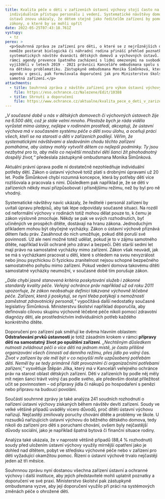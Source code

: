 ```yaml
---
title: Kvalita péče o děti v zařízeních ústavní výchovy stojí často na
  individuálním přístupu personálu i vedení. Systematické návštěvy domovů a
  ústavů znovu ukázaly, že dětem stejně jako ředitelům zařízení by pomohly
  zákony, o které by se mohli opřít
date: 2022-05-25T07:43:18.761Z
vystupy:
  - tz
perex: >
  <p>Souhrnná zpráva ze zařízení pro děti, o které se z nejrůznějších důvodů
  nemůže postarat biologická či náhradní rodina přináší přehled poznatků ze
  systematických návštěv dvanácti dětských domovů a výchovných ústavů. Na ty v
  rámci agendy prevence špatného zacházení s lidmi omezenými na svobodě
  vyjížděli v letech 2019 - 2021 právníci Kanceláře ombudsmana spolu s odborníky
  na dětskou problematiku. Zástupkyně ombudsmana Monika Šimůnková, která má tuto
  agendu v gesci, pak formulovala doporučení jak pro Ministerstvo školství tak
  samotná zařízení.</p>
attachments:
  - title: Souhrnná zpráva z návštěv zařízení pro výkon ústavní výchovy
    file: https://eso.ochrance.cz/Nalezene/Edit/10388
  - title: Shrnutí a doporučení
    file: https://www.ochrance.cz/aktualne/kvalita_pece_o_deti_v_zarizenich_ustavni_vychovy_stoji_casto_na_individualnim_pristupu_personalu_i_vedeni-_systematicke_navstevy_domovu_a_ustavu_znovu_ukazaly_ze_detem_stejne_jako_reditelum_zarizeni_by_pomohly_zakony_o_ktere_by_se_mohli_oprit/ustavni_vychova_-_shrnuti_a_doporuceni.pdf
---
```

<p><em>&bdquo;V současné době u nás v&nbsp;dětských domovech či výchovných ústavech žije na 6.500 dětí, což je stále velmi mnoho. Přestože bych je ráda viděla vyrůstat mimo ústavy, nejlépe v&nbsp;rodinném prostředí, akceptuji, že ústavní výchova má v současném&nbsp;systému péče o děti svou úlohu, a oceňuji práci všech, kteří se na starosti o děti v zařízeních podílejí. Věřím, že systematickými návštěvami a sledováním chodu těchto zařízení pomáháme, aby ústavy mohly vytvořit dětem co nejlepší podmínky. Ty jsou nezbytné pro to, aby mělo co největší množství dětí šanci žít plnohodnotný dospělý život,&ldquo;</em> předeslala zástupkyně ombudsmana Monika Šimůnková.</p>

<p>Aktuální právní úprava podle ní dostatečně nezohledňuje individuální potřeby dětí. Zákon o ústavní výchově totiž platí s&nbsp;drobnými úpravami už 20 let. Podle Šimůnkové chybí rozumná koncepce, která by potřeby dětí více rozlišovala a pracovala s nimi. Důsledkem pak například je, že se děti v zařízeních někdy musí přizpůsobovat i přísnějšímu režimu, než by byl pro ně vhodný.</p>

<p>Systematické návštěvy navíc ukázaly, že ředitelé i personál zařízení by uvítali úpravu předpisů, aby tak lépe odpovídaly současné situaci. Na rozdíl od neformální výchovy v rodinách totiž mohou dělat pouze to, k&nbsp;čemu je zákon výslovně zmocňuje. Někdy se pak ve svých rozhodnutích, byť učiněných ve prospěch dítěte, dostávají na hranu zákona. Jednoduchým příkladem mohou být obyčejné vycházky. Zákon o ústavní výchově přiznává dětem řadu práv. Zasáhnout do nich umožňuje, pokud dítě poruší své povinnosti. Už ale není možné totéž udělat, pokud je to v&nbsp;zájmu samotného dítěte, například kvůli ochraně jeho zdraví a bezpečí. Děti starší sedmi let mají právo na samostatné vycházky mimo zařízení. Zákon však neuvádí, jak se má s vycházkami&nbsp;pracovat u dětí, které s&nbsp;ohledem na svou nevyzrálost nebo jinou psychickou či fyzickou zranitelnost nejsou schopné bezpečného samostatného pohybu mimo zařízení. Pokud vedení domova takovému dítěti samostatné vycházky neumožní, v&nbsp;současné době tím porušuje zákon.</p>

<p><em>&bdquo;Dále chybí jasně stanovená kritéria poskytování služeb i zákonné standardy kvality péče. Veřejný ochránce práv například už od roku 2011 upozorňuje, že zákon neobsahuje definici takzvané výchovně léčebné péče. Zařízení, která ji poskytují, se nyní třeba potýkají s nemožností zaměstnat zdravotnický personál,&ldquo; </em>vypočítává další nedostatky současné legislativy Šimůnková. Ministerstvu školství například doporučila, aby definovalo cílovou skupinu výchovně léčebné péče nikoli pomocí zdravotní diagnózy dětí, ale prostřednictvím individuálních potřeb každého konkrétního dítěte.</p>

<p>Doporučení pro zařízení pak směřují ke dvěma hlavním oblastem: <strong>Odstraňování prvků ústavnosti </strong>je totiž zásadním krokem v rámci <strong>přípravy dětí na samostatný život po opuštění zařízení</strong>. <em>&bdquo;Nechtěným důsledkem nutnosti zvládnout péči o více dětí na jednom místě, je často přílišné organizování všech činností od denního režimu, přes jídlo po volný čas. Život v&nbsp;zařízení by ale měl být v&nbsp;co nejvyšší míře uzpůsobený potřebám dětí. Neměl by se tedy primárně řídit provozními či organizačními potřebami zařízení,&ldquo;</em> vysvětluje Štěpán Jílka, který má v&nbsp;Kanceláři veřejného ochránce práv na starost oblast dětských zařízení. Děti v zařízeních by podle něj měly mít nejen šanci trávit volný čas podle svého, ale především dostat příležitost učit se povinnostem &ndash; od přípravy jídla či nákupů po hospodaření s&nbsp;penězi nebo přípravu na budoucí povolání.</p>

<p>Součástí souhrnné zprávy je také analýza 241 soudních rozhodnutí o nařízení ústavní výchovy získaných během návštěv&nbsp;devíti zařízení. Soudy ve velké většině případů uváděly vícero důvodů, proč dítěti ústavní výchovu nařizují. Nejčastěji zmiňovaly poruchy chování dítěte a problémy ve škole. U rozsudků nařizujících ústavní výchovu do běžného dětského domova, tedy nikoli do zařízení pro děti s&nbsp;poruchami chování, ovšem byly nejčastější důvody sociální, jako je například špatná bytová či finanční situace rodiny.</p>

<p>Analýza také ukázala, že v&nbsp;naprosté většině případů (88,4 % rozhodnutí) soudy před uložením ústavní výchovy využily mírnější opatření jako je dohled nad dítětem, pobyt ve středisku výchovné péče nebo v&nbsp;zařízení pro děti vyžadující okamžitou pomoc. Řízení o ústavní výchově trvalo nejčastěji jeden až tři měsíce.</p>

<p>Souhrnnou zprávu nyní dostanou všechna zařízení ústavní a ochranné výchovy i další instituce, aby jejich představitelé mohli uplatnit poznatky a doporučení ve své praxi. Ministerstvo školství pak zástupkyně ombudsmana vyzve, aby její doporučení využilo při práci na systémových změnách&nbsp;péče o ohrožené děti.</p>

